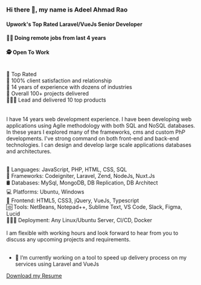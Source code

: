 ### Hi there 👋, my name is Adeel Ahmad Rao
#### Upwork's Top Rated Laravel/VueJs Senior Developer
#### 👨‍💻 Doing remote jobs from last 4 years
#### 🕵 Open To Work
<br>
💎 Top Rated <br>
🚀 100% client satisfaction and relationship <br>
💪 14 years of experience with dozens of industries<br>
🎯 Overall 100+ projects delivered<br>
👨🏻‍💼 Lead and delivered 10 top products<br>
<br><br>
I have 14 years web development experience. I have been developing web applications using Agile methodology with both SQL and NoSQL databases. In these years I explored many of the frameworks, cms and custom PhP developments. I've strong command on both front-end and back-end technologies. I can design and develop large scale applications databases and architectures.<br><br>

📙 Languages: JavaScript, PHP, HTML, CSS, SQL <br>
📒 Frameworks: Codeigniter, Laravel, Zend, NodeJs, Nuxt.Js<br>
🛢  Databases: MySql, MongoDB, DB Replication, DB Architect<br>
💻 Platforms: Ubuntu, Windows <br>
📲  Frontend: HTML5, CSS3, jQuery, VueJs, Typescript<br>
🆔 Tools: NetBeans, Notepad++, Sublime Text, VS Code, Slack, Figma, Lucid<br>
👩🏾‍💻 Deployment: Any Linux/Ubuntu Server, CI/CD, Docker<br>
<br>
I am flexible with working hours and look forward to hear from you to discuss any upcoming projects and requirements.<br>
<br>
- 🔭 I’m currently working on a tool to speed up delivery process on my services using Laravel and VueJs<br>

[Download my Resume](https://docs.google.com/document/d/1R64v2x239jmPUogl37CQQ3Oq2MIcuUWy0QrQY8NG5Yw/edit?usp=sharing)
